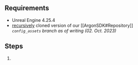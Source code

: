 
## Requirements
-  Unreal Engine 4.25.4
-  [recursively](https://explainshell.com/explain?cmd=git+clone+--recursive) cloned version of our  [[ArgonSDK#Repository]] 
  _`config_assets` branch as of writing (02. Oct. 2023)_ 
## Steps
1. 